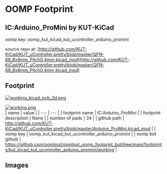 # OOMP Footprint  
## IC:Arduino_ProMini  by KUT-KiCad  
  
oomp key: oomp_kut_kicad_kut_ucontroller_arduino_promini  
  
source repo at: [http://github.com/KUT-KiCad/KUT_uController.pretty/blob/master/QFN-68_8x8mm_Pitch0.4mm.kicad_mod](http://github.com/KUT-KiCad/KUT_uController.pretty/blob/master/QFN-68_8x8mm_Pitch0.4mm.kicad_mod)  
## Footprint  
  
[![working_kicad_pcb_3d.png](working_kicad_pcb_3d_600.png)](working_kicad_pcb_3d.png)  
  
[![working.png](working_600.png)](working.png)  
| name | value | 
| --- | --- | 
| footprint name | IC:Arduino_ProMini | 
| footprint description | None | 
| number of pads | 34 | 
| github path | http://github.com/KUT-KiCad/KUT_uController.pretty/blob/master/Arduino_ProMini.kicad_mod | 
| oomp key | oomp_kut_kicad_kut_ucontroller_arduino_promini | 
| oomp bot github | https://github.com/oomlout/oomlout_oomp_footprint_bot/tree/main/footprints/kut_kicad_kut_ucontroller_arduino_promini/working | 
## Images  
